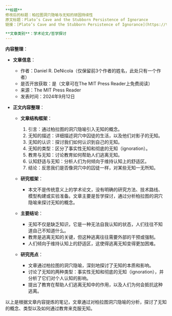 ```yaml
---
**标题**
修改后的标题：柏拉图洞穴隐喻与无知的顽固持续性
原文标题：Plato’s Cave and the Stubborn Persistence of Ignorance
链接：[Plato’s Cave and the Stubborn Persistence of Ignorance](https://thereader.mitpress.mit.edu/platos-cave-and-the-stubborn-persistence-of-ignorance/)

**文章类别**：学术论文/哲学探讨
---
```


**内容整理**：
- **文章信息**：
  - 作者：Daniel R. DeNicola（仅保留前3个作者的姓名，此处只有一个作者）
  - 是否开放获取：是（文章可在The MIT Press Reader上免费阅读）
  - 来源：The MIT Press Reader
  - 发表时间：2024年9月12日

- **正文内容整理**：
  - **文章结构框架**：
    1. 引言：通过柏拉图的洞穴隐喻引入无知的概念。
    2. 无知的描述：详细描述洞穴中囚徒的生活，以及他们对影子的无知。
    3. 无知的认识：探讨我们如何认识到自己的无知。
    4. 无知的类型：区分了事实性无知和彻底的无知（ignoration）。
    5. 教育与无知：讨论教育如何帮助人们逃离无知。
    6. 认知舒适与无知：分析人们为何倾向于维持认知上的舒适区。
    7. 结论：反思我们是否像洞穴中的囚徒一样，对某些无知一无所知。

  - **研究框架**：
    - 本文不是传统意义上的学术论文，没有明确的研究方法、技术路线、模型构建或实验准备。文章主要是哲学探讨，通过分析柏拉图的洞穴隐喻来探讨无知的概念。

  - **主要结论**：
    - 无知不仅是缺乏知识，它是一种无法自我认知的状态，人们往往不知道自己不知道什么。
    - 教育是逃离无知的关键，但这种逃离往往需要外部的干预或强制。
    - 人们倾向于维持认知上的舒适区，这使得逃离无知变得更加困难。

  - **研究亮点**：
    - 文章通过柏拉图的洞穴隐喻，深刻地探讨了无知的本质和影响。
    - 讨论了无知的两种类型：事实性无知和彻底的无知（ignoration），并分析了它们对个人认知的影响。
    - 提出了教育在帮助人们逃离无知中的作用，以及人们为何会抵抗这种逃离。

以上是根据文章内容提炼的笔记，文章通过对柏拉图洞穴隐喻的分析，探讨了无知的概念、类型以及如何通过教育来克服无知。